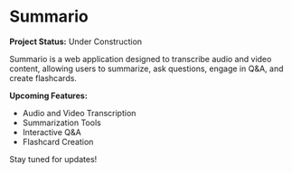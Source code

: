 # Summario

**Project Status:** Under Construction

Summario is a web application designed to transcribe audio and video content, allowing users to summarize, ask questions, engage in Q&A, and create flashcards.

**Upcoming Features:**

- Audio and Video Transcription
- Summarization Tools
- Interactive Q&A
- Flashcard Creation

Stay tuned for updates!
